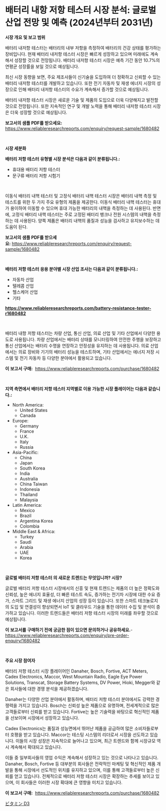 <p><h1>배터리 내항 저항 테스터 시장 분석: 글로벌 산업 전망 및 예측 (2024년부터 2031년)</h1></p><p><strong>시장 개요 및 보고 범위</strong></p>
<p><p>배터리 내저항 테스터는 배터리의 내부 저항을 측정하여 배터리의 건강 상태를 평가하는 장비입니다. 현재 배터리 내저항 테스터 시장은 빠르게 성장하고 있으며 미래에도 계속해서 성장할 것으로 전망됩니다. 배터리 내저항 테스터 시장은 예측 기간 동안 10.7%의 연평균 성장률을 보일 것으로 예상됩니다.</p><p>최신 시장 동향을 보면, 주요 제조사들이 신기술을 도입하여 더 정확하고 신뢰할 수 있는 배터리 내저항 테스터를 개발하고 있습니다. 또한 전기 자동차 및 재생 에너지 시장의 성장으로 인해 배터리 내저항 테스터의 수요가 계속해서 증가할 것으로 예상됩니다.</p><p>배터리 내저항 테스터 시장은 새로운 기술 및 제품의 도입으로 더욱 다양해지고 발전할 것으로 전망됩니다. 또한 지속적인 연구 및 개발 노력을 통해 배터리 내저항 테스터 시장은 더욱 성장할 것으로 예상됩니다.</p></p>
<p><strong>보고서의 샘플 PDF를 받으세요:</strong> <a href="https://www.reliableresearchreports.com/enquiry/request-sample/1680482">https://www.reliableresearchreports.com/enquiry/request-sample/1680482</a></p>
<p>&nbsp;</p>
<p><strong>시장 세분화</strong></p>
<p><strong>배터리 저항 테스터 유형별 시장 분석은 다음과 같이 분류됩니다.:</strong></p>
<p><ul><li>휴대용 배터리 저항 테스터</li><li>문구류 배터리 저항 시험기</li></ul></p>
<p>&nbsp;</p>
<p><p>이동식 배터리 내핵 테스터 및 고정식 배터리 내핵 테스터 시장은 배터리 내핵 측정 및 테스트를 위한 두 가지 주요 유형의 제품을 제공한다. 이동식 배터리 내핵 테스터는 휴대가 용이하여 이동할 수 있으며 휴대 가능한 배터리의 내핵을 측정하는 데 사용된다. 반면에, 고정식 배터리 내핵 테스터는 주로 고정된 배터리 뱅크나 전원 시스템의 내핵을 측정하는 데 사용된다. 양쪽 제품은 배터리 내핵의 품질과 성능을 검사하고 유지보수하는 데 도움이 된다.</p></p>
<p><strong>보고서의 샘플 PDF를 받으세요:</strong>&nbsp;<a href="https://www.reliableresearchreports.com/enquiry/request-sample/1680482">https://www.reliableresearchreports.com/enquiry/request-sample/1680482</a></p>
<p>&nbsp;</p>
<p><strong> 배터리 저항 테스터 응용 분야별 시장 산업 조사는 다음과 같이 분류됩니다.:</strong></p>
<p><ul><li>자동차 산업</li><li>텔레콤 산업</li><li>헬스케어 산업</li><li>기타</li></ul></p>
<p><strong><a href="https://www.reliableresearchreports.com/battery-resistance-tester-r1680482">https://www.reliableresearchreports.com/battery-resistance-tester-r1680482</a></strong></p>
<p>&nbsp;</p>
<p><p>배터리 내항 저항 테스터는 차량 산업, 통신 산업, 의료 산업 및 기타 산업에서 다양한 용도로 사용됩니다. 차량 산업에서는 배터리 상태를 모니터링하여 안전한 주행을 보장하고 통신 산업에서는 배터리 수명을 연장하고 안정성을 유지하는 데 사용됩니다. 의료 산업에서는 의료 장비와 기기의 배터리 성능을 테스트하며, 기타 산업에서는 에너지 저장 시스템 및 전기 자동차 등 다양한 분야에서 활용되고 있습니다.</p></p>
<p><strong>이 보고서 구매:</strong>&nbsp; <a href="https://www.reliableresearchreports.com/purchase/1680482">https://www.reliableresearchreports.com/purchase/1680482</a></p>
<p>&nbsp;</p>
<p><strong>지역 측면에서 배터리 저항 테스터 지역별로 이용 가능한 시장 플레이어는 다음과 같습니다.:</strong></p>
<p><ul>
    <li>
        North America:
        <ul>
            <li>United States</li>
            <li>Canada</li>
        </ul>
    </li>
    <li>
        Europe:
        <ul>
            <li>Germany</li>
            <li>France</li>
            <li>U.K.</li>
            <li>Italy</li>
            <li>Russia</li>
        </ul>
    </li>
    <li>
        Asia-Pacific:
        <ul>
            <li>China</li>
            <li>Japan</li>
            <li>South Korea</li>
            <li>India</li>
            <li>Australia</li>
            <li>China Taiwan</li>
            <li>Indonesia</li>
            <li>Thailand</li>
            <li>Malaysia</li>
        </ul>
    </li>
    <li>
        Latin America:
        <ul>
            <li>Mexico</li>
            <li>Brazil</li>
            <li>Argentina Korea</li>
            <li>Colombia</li>
        </ul>
    </li>
    <li>
        Middle East & Africa:
        <ul>
            <li>Turkey</li>
            <li>Saudi</li>
            <li>Arabia</li>
            <li>UAE</li>
            <li>Korea</li>
        </ul>
    </li>
    </ul></p>
<p>&nbsp;</p>
<p><strong>글로벌 배터리 저항 테스터 의 새로운 트렌드는 무엇입니까? 시장?</strong></p>
<p><p>글로벌 배터리 저항 테스터 시장에서의 신흥 및 현재 트렌드는 제품의 더 높은 정확도와 신뢰성, 높은 에너지 효율성, 더 빠른 테스트 속도, 증가하는 전기차 시장에 대한 수요 증가, 스마트 그리드 및 재생 에너지 산업의 성장 등이 있습니다. 또한 스마트 테크놀로지의 도입 및 연결성이 향상되면서 IoT 및 클라우드 기술을 통한 데이터 수집 및 분석이 증가하고 있습니다. 이러한 트렌드들은 배터리 저항 테스터 시장의 미래를 좌우할 것으로 예상됩니다.</p></p>
<p><strong>이 보고서를 구매하기 전에 궁금한 점이 있으면 문의하거나 공유하세요.</strong>- <a href="https://www.reliableresearchreports.com/enquiry/pre-order-enquiry/1680482">https://www.reliableresearchreports.com/enquiry/pre-order-enquiry/1680482</a></p>
<p>&nbsp;</p>
<p><strong>주요 시장 참여자</strong></p>
<p><p>배터리 저항 테스터 시장 플레이어인 Danaher, Bosch, Fortive, ACT Meters, Cadex Electronics, Maccor, West Mountain Radio, Eagle Eye Power Solutions, Transcat, Storage Battery Systems, DV Power, Hioki, Megger와 같은 회사들에 대한 경쟁 분석을 제공하겠습니다.</p><p>Danaher는 다양한 산업 분야에서 활동하며, 배터리 저항 테스터 분야에서도 강력한 경쟁력을 가지고 있습니다. Bosch는 신뢰성 높은 제품으로 유명하며, 전세계적으로 많은 고객들로부터 신뢰를 받고 있습니다. Fortive는 높은 기술력을 바탕으로 혁신적인 제품을 선보이며 시장에서 성장하고 있습니다.</p><p>Cadex Electronics는 품질과 성능면에서 뛰어난 제품을 공급하여 많은 소비자들로부터 호평을 받고 있습니다. Maccor는 테스팅 시스템의 리더로서 시장을 선도하고 있습니다. 이들의 시장 성장은 지속적으로 늘어나고 있으며, 최근 트렌드와 함께 시장규모 역시 계속해서 확대되고 있습니다.</p><p>이들 중 일부회사들의 영업 수익은 계속해서 성장하고 있는 것으로 나타나고 있습니다. Danaher, Bosch, Fortive 등 대부분의 회사들은 전략적인 마케팅 및 혁신적인 제품 개발을 통해 시장에서 선도적인 위치를 유지하고 있으며, 이를 통해 고객들로부터 높은 신뢰를 얻고 있습니다. 전체적으로 배터리 저항 테스터 시장은 확장하는 추세를 보이고 있으며, 이 회사들은 이러한 시장 확대에 큰 영향을 미치고 있습니다.</p></p>
<p><strong>이 보고서 구매:</strong>&nbsp;&nbsp;<a href="https://www.reliableresearchreports.com/purchase/1680482">https://www.reliableresearchreports.com/purchase/1680482</a></p>
<p><p><a href="https://github.com/zjkmgcs938405/Market-Research-Report-List-1/blob/main/520757630433.md">ビタミン D3</a></p></p>